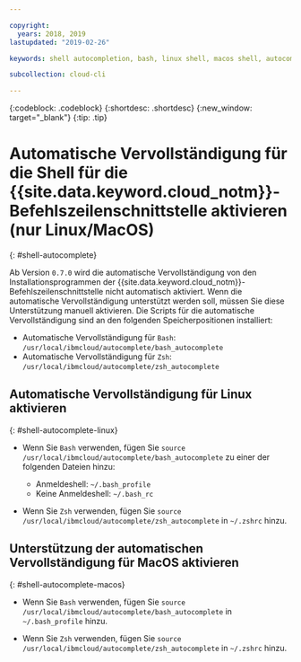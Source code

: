 ```yaml
---

copyright:
  years: 2018, 2019
lastupdated: "2019-02-26"

keywords: shell autocompletion, bash, linux shell, macos shell, autocompletion, autocompletion support, shell

subcollection: cloud-cli

---
```


{:codeblock: .codeblock} 
{:shortdesc: .shortdesc}
{:new_window: target="_blank"}
{:tip: .tip}

# Automatische Vervollständigung für die Shell für die {{site.data.keyword.cloud_notm}}-Befehlszeilenschnittstelle aktivieren (nur Linux/MacOS)
{: #shell-autocomplete}

Ab Version `0.7.0` wird die automatische Vervollständigung von den Installationsprogrammen der {{site.data.keyword.cloud_notm}}-Befehlszeilenschnittstelle nicht automatisch aktiviert. Wenn die automatische Vervollständigung unterstützt werden soll, müssen Sie diese Unterstützung manuell aktivieren. Die Scripts für die automatische Vervollständigung sind an den folgenden Speicherpositionen installiert:

* Automatische Vervollständigung für `Bash`: `/usr/local/ibmcloud/autocomplete/bash_autocomplete`
* Automatische Vervollständigung für `Zsh`: `/usr/local/ibmcloud/autocomplete/zsh_autocomplete`

## Automatische Vervollständigung für Linux aktivieren
{: #shell-autocomplete-linux}

* Wenn Sie `Bash` verwenden, fügen Sie
`source /usr/local/ibmcloud/autocomplete/bash_autocomplete` zu einer der folgenden Dateien hinzu:

  * Anmeldeshell: `~/.bash_profile`
  * Keine Anmeldeshell: `~/.bash_rc`
  
* Wenn Sie `Zsh` verwenden, fügen Sie
`source /usr/local/ibmcloud/autocomplete/zsh_autocomplete` in `~/.zshrc` hinzu.

## Unterstützung der automatischen Vervollständigung für MacOS aktivieren
{: #shell-autocomplete-macos}

* Wenn Sie `Bash` verwenden, fügen Sie
`source /usr/local/ibmcloud/autocomplete/bash_autocomplete` in `~/.bash_profile` hinzu.

* Wenn Sie `Zsh` verwenden, fügen Sie
`source /usr/local/ibmcloud/autocomplete/zsh_autocomplete` in `~/.zshrc` hinzu.
